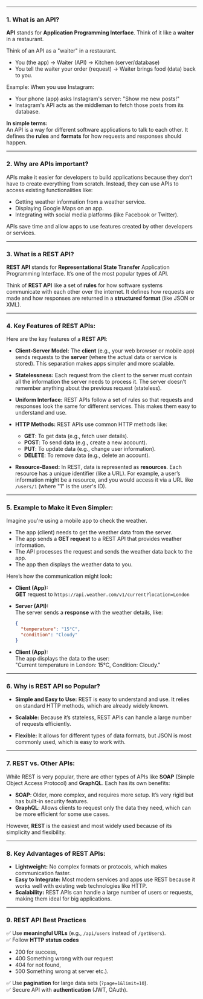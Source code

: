 
---

### **1. What is an API?**

**API** stands for **Application Programming Interface**. Think of it like a **waiter** in a restaurant.

Think of an API as a "waiter" in a restaurant.
- You (the app) → Waiter (API) → Kitchen (server/database)
- You tell the waiter your order (request) → Waiter brings food (data) back to you.

Example:
When you use Instagram:
- Your phone (app) asks Instagram's server: "Show me new posts!"
- Instagram's API acts as the middleman to fetch those posts from its database.

**In simple terms:**  
An API is a way for different software applications to talk to each other. It defines the **rules** and **formats** for how requests and responses should happen.

---

### **2. Why are APIs important?**

APIs make it easier for developers to build applications because they don’t have to create everything from scratch. Instead, they can use APIs to access existing functionalities like:

- Getting weather information from a weather service.
- Displaying Google Maps on an app.
- Integrating with social media platforms (like Facebook or Twitter).

APIs save time and allow apps to use features created by other developers or services.

---

### **3. What is a REST API?**

**REST API** stands for **Representational State Transfer** Application Programming Interface. It’s one of the most popular types of API.

Think of **REST API** like a set of **rules** for how software systems communicate with each other over the internet. It defines how requests are made and how responses are returned in a **structured format** (like JSON or XML).

---

### **4. Key Features of REST APIs:**

Here are the key features of a **REST API**:

- **Client-Server Model:** The **client** (e.g., your web browser or mobile app) sends requests to the **server** (where the actual data or service is stored). This separation makes apps simpler and more scalable.
  
- **Statelessness:** Each request from the client to the server must contain all the information the server needs to process it. The server doesn’t remember anything about the previous request (stateless).
  
- **Uniform Interface:** REST APIs follow a set of rules so that requests and responses look the same for different services. This makes them easy to understand and use.

- **HTTP Methods:** REST APIs use common HTTP methods like:
  - **GET**: To get data (e.g., fetch user details).
  - **POST**: To send data (e.g., create a new account).
  - **PUT**: To update data (e.g., change user information).
  - **DELETE**: To remove data (e.g., delete an account).

- **Resource-Based:** In REST, data is represented as **resources**. Each resource has a unique identifier (like a URL). For example, a user’s information might be a resource, and you would access it via a URL like `/users/1` (where "1" is the user's ID).

---

### **5. Example to Make it Even Simpler:**

Imagine you're using a mobile app to check the weather.

- The app (client) needs to get the weather data from the server.
- The app sends a **GET request** to a REST API that provides weather information.
- The API processes the request and sends the weather data back to the app.
- The app then displays the weather data to you.

Here’s how the communication might look:

- **Client (App):**  
  **GET** request to `https://api.weather.com/v1/current?location=London`

- **Server (API):**  
  The server sends a **response** with the weather details, like:  
  ```json
  {
    "temperature": "15°C",
    "condition": "Cloudy"
  }
  ```

- **Client (App):**  
  The app displays the data to the user:  
  "Current temperature in London: 15°C, Condition: Cloudy."

---

### **6. Why is REST API so Popular?**

- **Simple and Easy to Use:** REST is easy to understand and use. It relies on standard HTTP methods, which are already widely known.
  
- **Scalable:** Because it’s stateless, REST APIs can handle a large number of requests efficiently.
  
- **Flexible:** It allows for different types of data formats, but JSON is most commonly used, which is easy to work with.

---

### **7. REST vs. Other APIs:**

While REST is very popular, there are other types of APIs like **SOAP** (Simple Object Access Protocol) and **GraphQL**. Each has its own benefits:

- **SOAP**: Older, more complex, and requires more setup. It’s very rigid but has built-in security features.
- **GraphQL**: Allows clients to request only the data they need, which can be more efficient for some use cases.

However, **REST** is the easiest and most widely used because of its simplicity and flexibility.

---

### **8. Key Advantages of REST APIs:**

- **Lightweight:** No complex formats or protocols, which makes communication faster.
- **Easy to Integrate:** Most modern services and apps use REST because it works well with existing web technologies like HTTP.
- **Scalability:** REST APIs can handle a large number of users or requests, making them ideal for big applications.

---
### **9. REST API Best Practices**
✅ Use **meaningful URLs** (e.g., `/api/users` instead of `/getUsers`).  
✅ Follow **HTTP status codes** 
- 200 for success,
- 400 Something wrong with our request
- 404 for not found,
- 500 Something wrong at server etc.).
  
✅ Use **pagination** for large data sets (`?page=1&limit=10`).  
✅ Secure API with **authentication** (JWT, OAuth).  
